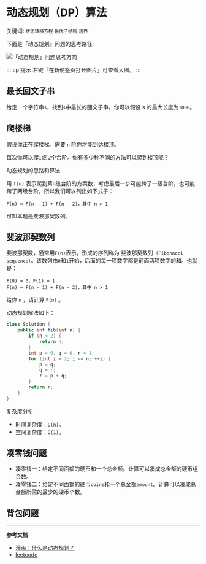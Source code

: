 # 动态规划（DP）算法

关键词: `状态转移方程` `最优子结构` `边界`

下面是「动态规划』问题的思考路径:

![「动态规划」问题思考方向](/img/algorithms/dynamic-programming.png)

::: tip 提示
右键「在新便签页打开图片」可查看大图。
:::

## 最长回文子串

给定一个字符串`s`，找到`s`中最长的回文子串。你可以假设 s 的最大长度为`1000`。

## 爬楼梯

假设你正在爬楼梯。需要 `n` 阶你才能到达楼顶。

每次你可以爬`1`或 `2`个台阶。你有多少种不同的方法可以爬到楼顶呢？

动态规划的思路和算法：

用 `f(n)` 表示爬到第`n`级台阶的方案数，考虑最后一步可能跨了一级台阶，也可能跨了两级台阶，所以我们可以列出如下式子：
```text
F(n) = F(n - 1) + F(n - 2)，其中 n > 1
```
可知本题是斐波那契数列。

## 斐波那契数列

斐波那契数，通常用`F(n)`表示，形成的序列称为 斐波那契数列（`Fibonacci sequence`）。该数列由`0`和`1`开始，后面的每一项数字都是前面两项数字的和。也就是：
```text
F(0) = 0，F(1) = 1
F(n) = F(n - 1) + F(n - 2)，其中 n > 1
```
给你 `n` ，请计算 `F(n)` 。

动态规划解法如下：
```java
class Solution {
    public int fib(int n) {
        if (n < 2) {
            return n;
        }
        int p = 0, q = 0, r = 1;
        for (int i = 2; i <= n; ++i) {
            p = q; 
            q = r; 
            r = p + q;
        }
        return r;
    }
}
```

复杂度分析
- 时间复杂度：`O(n)`。
- 空间复杂度：`O(1)`。

## 凑零钱问题

- 凑零钱一：给定不同面额的硬币和一个总金额。计算可以凑成总金额的硬币组合数。
- 凑零钱二：给定不同面额的硬币`coins`和一个总金额`amount`。计算可以凑成总金额所需的最少的硬币个数。

## 背包问题


---

**参考文档**
- [漫画：什么是动态规划？](https://juejin.im/post/6844903520039075847)
- [leetcode](https://leetcode-cn.com/problems/longest-palindromic-substring/solution/zhong-xin-kuo-san-dong-tai-gui-hua-by-liweiwei1419/)